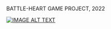 <p>BATTLE-HEART GAME PROJECT, 2022</p>

[![IMAGE ALT TEXT](http://img.youtube.com/vi/34cATlzDoRg/0.jpg)](https://www.youtube.com/watch?v=34cATlzDoRg&t=59s&ab_channel=NadavMalul)
